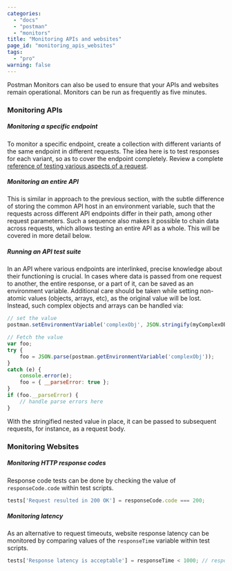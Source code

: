 ```yaml
---
categories: 
  - "docs"
  - "postman"
  - "monitors"
title: "Monitoring APIs and websites"
page_id: "monitoring_apis_websites"
tags: 
  - "pro"
warning: false
---
```



Postman Monitors can also be used to ensure that your APIs and websites remain operational. Monitors can be run as frequently as five minutes.

### Monitoring APIs

##### **Monitoring a specific endpoint**

To monitor a specific endpoint, create a collection with different variants of the same endpoint in different requests. The idea here is to test responses for each variant, so as to cover the endpoint completely. Review a complete [reference of testing various aspects of a request](https://www.getpostman.com/docs/Test+scripts).

##### **Monitoring an entire API**

This is similar in approach to the previous section, with the subtle difference of storing the common API host in an environment variable, such that the requests across different API endpoints differ in their path, among other request parameters. Such a sequence also makes it possible to chain data across requests, which allows testing an entire API as a whole. This will be covered in more detail below.

##### **Running an API test suite**

In an API where various endpoints are interlinked, precise knowledge about their functioning is crucial. In cases where data is passed from one request to another, the entire response, or a part of it, can be saved as an environment variable. Additional care should be taken while setting non-atomic values (objects, arrays, etc), as the original value will be lost. Instead, such complex objects and arrays can be handled via:

```js
// set the value 
postman.setEnvironmentVariable('complexObj', JSON.stringify(myComplexObjOrArray, null, 2));

// Fetch the value 
var foo; 
try { 
	foo = JSON.parse(postman.getEnvironmentVariable('complexObj')); 
} 
catch (e) { 
	console.error(e); 
	foo = { __parseError: true }; 
} 
if (foo.__parseError) { 
	// handle parse errors here
}
```

With the stringified nested value in place, it can be passed to subsequent requests, for instance, as a request body.

### Monitoring Websites

##### **Monitoring HTTP response codes**

Response code tests can be done by checking the value of `responseCode.code` within test scripts. 

```js
tests['Request resulted in 200 OK'] = responseCode.code === 200;
```


##### **Monitoring latency**

As an alternative to request timeouts, website response latency can be monitored by comparing values of the `responseTime` variable within test scripts.

```js
tests['Response latency is acceptable'] = responseTime < 1000; // responseTime is in milliseconds
```